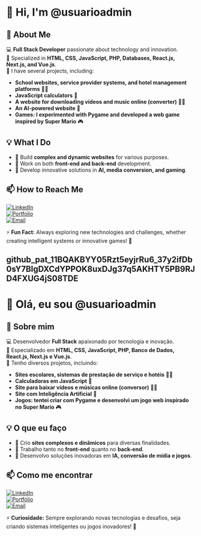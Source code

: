 # 👋 Hi, I'm @usuarioadmin

## 🚀 About Me  
💻 **Full Stack Developer** passionate about technology and innovation.  
🎯 Specialized in **HTML, CSS, JavaScript, PHP, Databases, React.js, Next.js, and Vue.js**.  
📂 I have several projects, including:  
- **School websites, service provider systems, and hotel management platforms** 🏫🏨  
- **JavaScript calculators** 🧮  
- **A website for downloading videos and music online (converter)** 🎵🎥  
- **An AI-powered website** 🤖  
- **Games: I experimented with Pygame and developed a web game inspired by Super Mario** 🎮  

## 💡 What I Do  
- 🔹 Build **complex and dynamic websites** for various purposes.  
- 🔹 Work on both **front-end and back-end** development.  
- 🔹 Develop innovative solutions in **AI, media conversion, and gaming**.  

## 📫 How to Reach Me  
[![LinkedIn](https://img.shields.io/badge/LinkedIn-blue?style=for-the-badge&logo=linkedin)](https://linkedin.com/in/your-profile)  
[![Portfolio](https://img.shields.io/badge/Portfolio-green?style=for-the-badge)](https://your-portfolio.com)  
[![Email](https://img.shields.io/badge/Email-red?style=for-the-badge)](mailto:gustavojuniorjp2004@email.com)  

⚡ **Fun Fact:** Always exploring new technologies and challenges, whether creating intelligent systems or innovative games! 🚀  

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
-------------------------------------------------------------------------------------------------

# 👋 Olá, eu sou @usuarioadmin

## 🚀 Sobre mim
💻 Desenvolvedor **Full Stack** apaixonado por tecnologia e inovação.  
🎯 Especializado em **HTML, CSS, JavaScript, PHP, Banco de Dados, React.js, Next.js e Vue.js**.  
📂 Tenho diversos projetos, incluindo:
- **Sites escolares, sistemas de prestação de serviço e hotéis** 🏫🏨  
- **Calculadoras em JavaScript** 🧮  
- **Site para baixar vídeos e músicas online (conversor)** 🎵🎥  
- **Site com Inteligência Artificial** 🤖  
- **Jogos: tentei criar com Pygame e desenvolvi um jogo web inspirado no Super Mario** 🎮  

## 💡 O que eu faço
- 🔹 Crio **sites complexos e dinâmicos** para diversas finalidades.  
- 🔹 Trabalho tanto no **front-end** quanto no **back-end**.  
- 🔹 Desenvolvo soluções inovadoras em **IA, conversão de mídia e jogos**.  

## 📫 Como me encontrar
[![LinkedIn](https://img.shields.io/badge/LinkedIn-blue?style=for-the-badge&logo=linkedin)](https://linkedin.com/in/seu-perfil)  
[![Portfólio](https://img.shields.io/badge/Portfólio-green?style=for-the-badge)](https://seu-portfolio.com)  
[![Email](https://img.shields.io/badge/Email-red?style=for-the-badge)](mailto:gustavojuniorjp2004@email.com)  

⚡ **Curiosidade:** Sempre explorando novas tecnologias e desafios, seja criando sistemas inteligentes ou jogos inovadores! 🚀  

